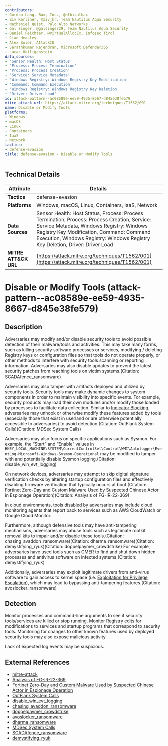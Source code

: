 ```yaml
---
contributors:
- Gordon Long, Box, Inc., @ethicalhax
- Ziv Karliner, @ziv_kr, Team Nautilus Aqua Security
- Nathaniel Quist, Palo Alto Networks
- Gal Singer, @galsinger29, Team Nautilus Aqua Security
- Daniel Feichter, @VirtualAllocEx, Infosec Tirol
- Cian Heasley
- Alex Soler, AttackIQ
- Sarathkumar Rajendran, Microsoft Defender365
- Lucas Heiligenstein
data_sources:
- 'Sensor Health: Host Status'
- 'Process: Process Termination'
- 'Process: Process Creation'
- 'Service: Service Metadata'
- 'Windows Registry: Windows Registry Key Modification'
- 'Command: Command Execution'
- 'Windows Registry: Windows Registry Key Deletion'
- 'Driver: Driver Load'
id: attack-pattern--ac08589e-ee59-4935-8667-d845e38fe579
mitre_attack_url: https://attack.mitre.org/techniques/T1562/001
name: Disable or Modify Tools
platforms:
- Windows
- macOS
- Linux
- Containers
- IaaS
- Network
tactics:
- defense-evasion
title: defense-evasion - Disable or Modify Tools
---
```


## Technical Details

| Attribute | Details |
|-----------|----------|
| **Tactics** | defense-evasion |
| **Platforms** | Windows, macOS, Linux, Containers, IaaS, Network |
| **Data Sources** | Sensor Health: Host Status, Process: Process Termination, Process: Process Creation, Service: Service Metadata, Windows Registry: Windows Registry Key Modification, Command: Command Execution, Windows Registry: Windows Registry Key Deletion, Driver: Driver Load |
| **MITRE ATT&CK URL** | [https://attack.mitre.org/techniques/T1562/001](https://attack.mitre.org/techniques/T1562/001) |

# Disable or Modify Tools (attack-pattern--ac08589e-ee59-4935-8667-d845e38fe579)

## Description
Adversaries may modify and/or disable security tools to avoid possible detection of their malware/tools and activities. This may take many forms, such as killing security software processes or services, modifying / deleting Registry keys or configuration files so that tools do not operate properly, or other methods to interfere with security tools scanning or reporting information. Adversaries may also disable updates to prevent the latest security patches from reaching tools on victim systems.(Citation: SCADAfence_ransomware)

Adversaries may also tamper with artifacts deployed and utilized by security tools. Security tools may make dynamic changes to system components in order to maintain visibility into specific events. For example, security products may load their own modules and/or modify those loaded by processes to facilitate data collection. Similar to [Indicator Blocking](https://attack.mitre.org/techniques/T1562/006), adversaries may unhook or otherwise modify these features added by tools (especially those that exist in userland or are otherwise potentially accessible to adversaries) to avoid detection.(Citation: OutFlank System Calls)(Citation: MDSec System Calls) 

Adversaries may also focus on specific applications such as Sysmon. For example, the “Start” and “Enable” values in <code>HKEY_LOCAL_MACHINE\SYSTEM\CurrentControlSet\Control\WMI\Autologger\EventLog-Microsoft-Windows-Sysmon-Operational</code> may be modified to tamper with and potentially disable Sysmon logging.(Citation: disable_win_evt_logging) 

On network devices, adversaries may attempt to skip digital signature verification checks by altering startup configuration files and effectively disabling firmware verification that typically occurs at boot.(Citation: Fortinet Zero-Day and Custom Malware Used by Suspected Chinese Actor in Espionage Operation)(Citation: Analysis of FG-IR-22-369)

In cloud environments, tools disabled by adversaries may include cloud monitoring agents that report back to services such as AWS CloudWatch or Google Cloud Monitor.

Furthermore, although defensive tools may have anti-tampering mechanisms, adversaries may abuse tools such as legitimate rootkit removal kits to impair and/or disable these tools.(Citation: chasing_avaddon_ransomware)(Citation: dharma_ransomware)(Citation: demystifying_ryuk)(Citation: doppelpaymer_crowdstrike) For example, adversaries have used tools such as GMER to find and shut down hidden processes and antivirus software on infected systems.(Citation: demystifying_ryuk)

Additionally, adversaries may exploit legitimate drivers from anti-virus software to gain access to kernel space (i.e. [Exploitation for Privilege Escalation](https://attack.mitre.org/techniques/T1068)), which may lead to bypassing anti-tampering features.(Citation: avoslocker_ransomware)

## Detection
Monitor processes and command-line arguments to see if security tools/services are killed or stop running. Monitor Registry edits for modifications to services and startup programs that correspond to security tools. Monitoring for changes to other known features used by deployed security tools may also expose malicious activity.

Lack of expected log events may be suspicious.

## External References
- [mitre-attack](https://attack.mitre.org/techniques/T1562/001)
- [Analysis of FG-IR-22-369](https://www.fortinet.com/blog/psirt-blogs/fg-ir-22-369-psirt-analysis)
- [Fortinet Zero-Day and Custom Malware Used by Suspected Chinese Actor in Espionage Operation](https://www.mandiant.com/resources/blog/fortinet-malware-ecosystem)
- [OutFlank System Calls](https://outflank.nl/blog/2019/06/19/red-team-tactics-combining-direct-system-calls-and-srdi-to-bypass-av-edr/)
- [disable_win_evt_logging](https://ptylu.github.io/content/report/report.html?report=25)
- [chasing_avaddon_ransomware](https://www.mandiant.com/resources/chasing-avaddon-ransomware)
- [doppelpaymer_crowdstrike](https://www.crowdstrike.com/blog/how-doppelpaymer-hunts-and-kills-windows-processes/)
- [avoslocker_ransomware](https://thehackernews.com/2022/05/avoslocker-ransomware-variant-using-new.html)
- [dharma_ransomware](https://www.crowdstrike.com/blog/targeted-dharma-ransomware-intrusions-exhibit-consistent-techniques/)
- [MDSec System Calls](https://www.mdsec.co.uk/2020/12/bypassing-user-mode-hooks-and-direct-invocation-of-system-calls-for-red-teams/)
- [SCADAfence_ransomware](https://cdn.logic-control.com/docs/scadafence/Anatomy-Of-A-Targeted-Ransomware-Attack-WP.pdf)
- [demystifying_ryuk](https://techcommunity.microsoft.com/t5/core-infrastructure-and-security/demystifying-ransomware-attacks-against-microsoft-defender/ba-p/1928947)
